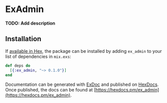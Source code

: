 # ExAdmin

**TODO: Add description**

## Installation

If [available in Hex](https://hex.pm/docs/publish), the package can be installed
by adding `ex_admin` to your list of dependencies in `mix.exs`:

```elixir
def deps do
  [{:ex_admin, "~> 0.1.0"}]
end
```

Documentation can be generated with [ExDoc](https://github.com/elixir-lang/ex_doc)
and published on [HexDocs](https://hexdocs.pm). Once published, the docs can
be found at [https://hexdocs.pm/ex_admin](https://hexdocs.pm/ex_admin).

